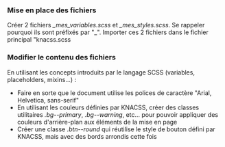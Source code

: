 ### Mise en place des fichiers
Créer 2 fichiers *\_mes_variables.scss* et *\_mes_styles.scss*. Se rappeler pourquoi ils sont préfixés par "\_".
Importer ces 2 fichiers dans le fichier principal "knacss.scss

### Modifier le contenu des fichiers
En utilisant les concepts introduits par le langage SCSS (variables, placeholders, mixins...) :
  * Faire en sorte que le document utilise les polices de caractère "Arial, Helvetica, sans-serif"
  * En utilisant les couleurs définies par KNACSS, créer des classes utilitaires *.bg--primary*, *.bg--warning*, etc... pour pouvoir appliquer des couleurs d'arrière-plan aux éléments de la mise en page
  * Créer une classe *.btn--round* qui réutilise le style de bouton défini par KNACSS, mais avec des bords arrondis cette fois

